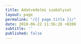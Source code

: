 ```yaml
---
title: Adatvédelmi szabályzat
layout: page
permalink: "/{{ page.title }}/"
date: 2018-06-22 11:56:28 +0200
subtitle: ''
published: false
---
```

 